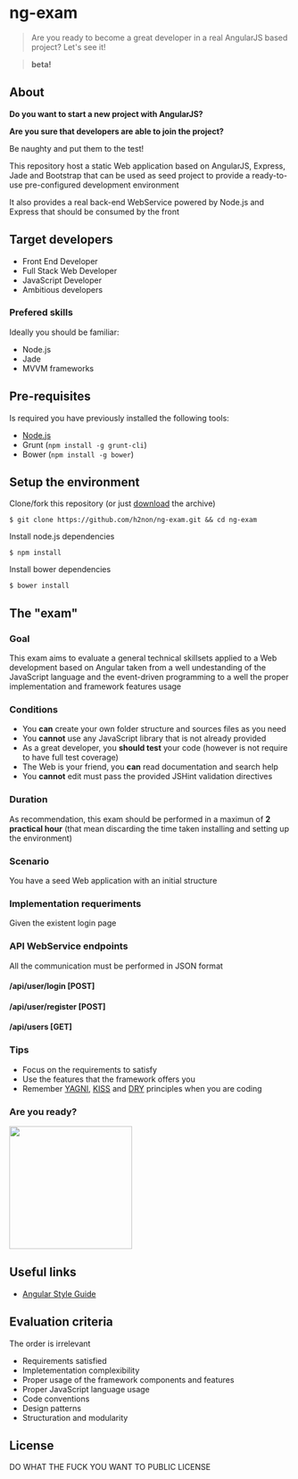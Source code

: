 # ng-exam

> Are you ready to become a great developer in a real AngularJS based project? Let's see it!

> **beta!**

## About

**Do you want to start a new project with AngularJS?**

**Are you sure that developers are able to join the project?**

Be naughty and put them to the test!

This repository host a static Web application based on AngularJS, Express, Jade and Bootstrap
that can be used as seed project to provide a ready-to-use pre-configured development environment

It also provides a real back-end WebService powered by Node.js and Express that should be consumed 
by the front

## Target developers

- Front End Developer 
- Full Stack Web Developer
- JavaScript Developer
- Ambitious developers

### Prefered skills

Ideally you should be familiar:

- Node.js
- Jade
- MVVM frameworks

## Pre-requisites

Is required you have previously installed the following tools:

- [Node.js](http://nodejs.org)
- Grunt (`npm install -g grunt-cli`)
- Bower (`npm install -g bower`)

## Setup the environment

Clone/fork this repository (or just [download](https://github.com/h2non/ng-exam/archive/master.zip) the archive)
```
$ git clone https://github.com/h2non/ng-exam.git && cd ng-exam
```
Install node.js dependencies
```
$ npm install
```
Install bower dependencies
```
$ bower install
```

## The "exam"

### Goal

This exam aims to evaluate a general technical skillsets applied to a Web development
based on Angular taken from a well undestanding of the JavaScript language and the event-driven programming 
to a well the proper implementation and framework features usage

### Conditions

- You **can** create your own folder structure and sources files as you need
- You **cannot** use any JavaScript library that is not already provided
- As a great developer, you **should test** your code (however is not require to have full test coverage)
- The Web is your friend, you **can** read documentation and search help
- You **cannot** edit must pass the provided JSHint validation directives

### Duration

As recommendation, this exam should be performed in a maximun of **2 practical hour** 
(that mean discarding the time taken installing and setting up the environment)

### Scenario

You have a seed Web application with an initial structure 

### Implementation requeriments

Given the existent login page

### API WebService endpoints

All the communication must be performed in JSON format

#### /api/user/login [POST]

#### /api/user/register [POST]

#### /api/users [GET]

### Tips

- Focus on the requirements to satisfy
- Use the features that the framework offers you
- Remember [YAGNI][yagni], [KISS][kiss] and [DRY][dry] principles when you are coding

### Are you ready?

<img src="http://oi58.tinypic.com/2m3r9ly.jpg" width="220" />

## Useful links

- [Angular Style Guide](https://github.com/mgechev/angularjs-style-guide)

## Evaluation criteria

The order is irrelevant

- Requirements satisfied
- Impletementation complexibility
- Proper usage of the framework components and features
- Proper JavaScript language usage
- Code conventions
- Design patterns
- Structuration and modularity

## License

DO WHAT THE FUCK YOU WANT TO PUBLIC LICENSE

[yagni]: http://en.wikipedia.org/wiki/You_aren't_gonna_need_it
[kiss]: http://en.wikipedia.org/wiki/KISS_principle
[dry]: http://en.wikipedia.org/wiki/Don't_repeat_yourself

